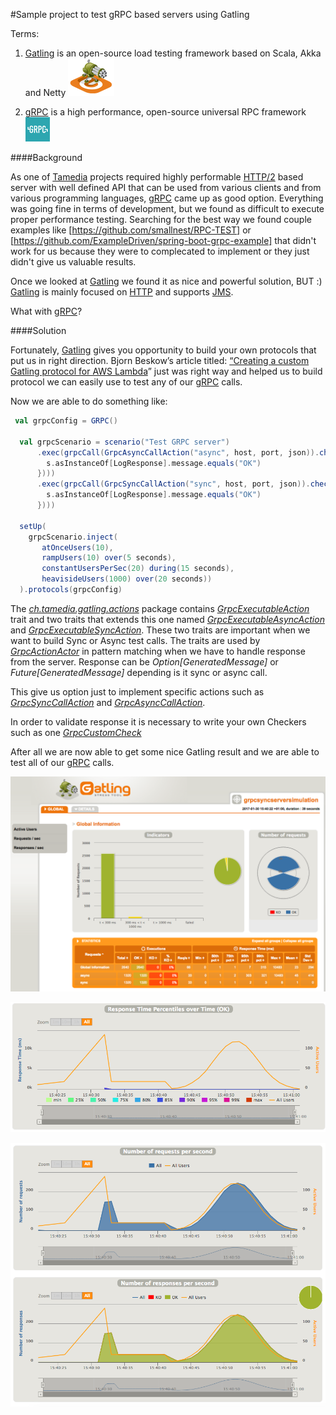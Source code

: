 #Sample project to test gRPC based servers using Gatling

Terms:

1. [Gatling](http://gatling.io/) is an open-source load testing framework based on Scala, Akka and Netty 
![alt-text](assets/images/rsz-gatling-logo.png "Gatling logo")

2. [gRPC](http://www.grpc.io/) is a high performance, open-source universal RPC framework
![alt-text](assets/images/rsz_1rsz_grpc-logo.png "Gatling logo")

####Background

As one of [Tamedia](http://www.tamedia.ch/) projects required highly performable [HTTP/2](https://http2.github.io/) based
server with well defined API that can be used from various clients and from various programming languages,
[gRPC](http://www.grpc.io/) came up as good option. Everything was going fine in terms of development, but we found as
difficult to execute proper performance testing. Searching for the best way we found couple examples like
[https://github.com/smallnest/RPC-TEST] or [https://github.com/ExampleDriven/spring-boot-grpc-example] that didn't work
for us because they were to complecated to implement or they just didn't give us valuable results.

Once we looked at [Gatling](http://gatling.io/) we found it as nice and powerful solution, BUT :) 
[Gatling](http://gatling.io/) is mainly focused on [HTTP](http://gatling.io/docs/2.2.3/http/http_protocol.html) 
and supports [JMS](http://gatling.io/docs/2.2.3/jms.html).

What with [gRPC](http://www.grpc.io/)?

####Solution

Fortunately, [Gatling](http://gatling.io/) gives you opportunity to build your own protocols that put us in right direction.
Bjorn Beskow’s article titled:
[“Creating a custom Gatling protocol for AWS Lambda](http://callistaenterprise.se/blogg/teknik/2016/11/26/gatling-custom-protocol/)”
just was right way and helped us to build protocol we can easily use to test any of our [gRPC](http://www.grpc.io/) calls.

Now we are able to do something like:

```scala
 val grpcConfig = GRPC()

  val grpcScenario = scenario("Test GRPC server")
      .exec(grpcCall(GrpcAsyncCallAction("async", host, port, json)).check(new GrpcCustomCheck((s: GeneratedMessage) => {
        s.asInstanceOf[LogResponse].message.equals("OK")
      })))
      .exec(grpcCall(GrpcSyncCallAction("sync", host, port, json)).check(new GrpcCustomCheck((s: GeneratedMessage) => {
        s.asInstanceOf[LogResponse].message.equals("OK")
      })))

  setUp(
    grpcScenario.inject(
       atOnceUsers(10),
       rampUsers(10) over(5 seconds),
       constantUsersPerSec(20) during(15 seconds),
       heavisideUsers(1000) over(20 seconds))
  ).protocols(grpcConfig)

```
The [_ch.tamedia.gatling.actions_](https://github.com/tamediadigital/grpc-gatling/tree/master/src/main/scala/ch/tamedia/gatling/actions) package contains [_GrpcExecutableAction_](https://github.com/tamediadigital/grpc-gatling/blob/master/src/main/scala/ch/tamedia/gatling/actions/GrpcExecutableAction.scala) trait and two traits that extends this one named 
[_GrpcExecutableAsyncAction_](https://github.com/tamediadigital/grpc-gatling/blob/master/src/main/scala/ch/tamedia/gatling/actions/GrpcExecutableAsyncAction.scala) and [_GrpcExecutableSyncAction_](https://github.com/tamediadigital/grpc-gatling/blob/master/src/main/scala/ch/tamedia/gatling/actions/GrpcExecutableSyncAction.scala). These two traits are important when we want to build Sync or Async 
test calls. The traits are used by [_GrpcActionActor_](https://github.com/tamediadigital/grpc-gatling/blob/master/src/main/scala/ch/tamedia/gatling/actions/GrcpActionActor.scala) in pattern matching when we have to handle response from
the server. Response can be _Option[GeneratedMessage]_ or _Future[GeneratedMessage]_ depending is it sync or async call.

This give us option just to implement specific actions such as 
[_GrpcSyncCallAction_](https://github.com/tamediadigital/grpc-gatling/blob/master/src/main/scala/ch/tamedia/gatling/actions/impl/GrpcSyncCallAction.scala)
and [_GrpcAsyncCallAction_](https://github.com/tamediadigital/grpc-gatling/blob/master/src/main/scala/ch/tamedia/gatling/actions/impl/GrpcAsyncCallAction.scala).

In order to validate response it is necessary to write your own Checkers such as one 
[_GrpcCustomCheck_](https://github.com/tamediadigital/grpc-gatling/blob/master/src/main/scala/ch/tamedia/gatling/GrpcCustomCheck.scala)

After all we are now able to get some nice Gatling result and we are able to test all of our [gRPC](http://www.grpc.io/) calls.

![alt-text](assets/images/main_results.png "Main results screen")

![alt-text](assets/images/diagram_1.png "Response time")

![alt-text](assets/images/diagram_2.png "Number of requests per second")
